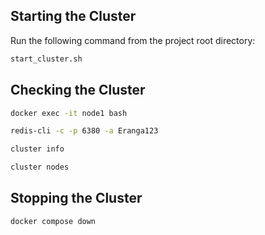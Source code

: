## Starting the Cluster

Run the following command from the project root directory:

```sh
start_cluster.sh
```

## Checking the Cluster

```sh
docker exec -it node1 bash
```

```sh
redis-cli -c -p 6380 -a Eranga123
```

```sh
cluster info
```

```sh
cluster nodes
```

## Stopping the Cluster

```sh
docker compose down
```
